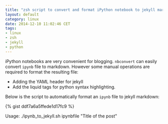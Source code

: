 ```yaml
---
title: "zsh script to convert and format iPython notebook to jekyll markdown file"
layout: default
category: linux
date: 2014-12-10 11:02:46 CET
tags:
- linux
- zsh
- jekyll
- python
---
```


iPython notebooks are very convenient for blogging.
`nbconvert` can easily convert `ipynb` file to markdown.
However some manual operations are required to format the resulting file:

- Adding the YAML header for jekyll
- Add the liquid tags for python syntax highlighting.

Below is the script to automatically format an `ipynb` file to jekyll markdown:

{% gist ddf7a6a5ffede1d17fc9 %}

Usage: ./ipynb_to_jekyll.sh ipynbfile "Title of the post"

